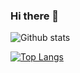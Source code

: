 ### Hi there 👋

![Github stats](https://github-readme-stats.vercel.app/api?username=Raj3717)

[![Top Langs](https://github-readme-stats.vercel.app/api/top-langs/?username=Raj3717)](https://github.com/anuraghazra/github-readme-stats)

<!--
**Raj3717/Raj3717** is a ✨ _special_ ✨ repository because its `README.md` (this file) appears on your GitHub profile.

Here are some ideas to get you started:

- 🔭 I’m currently working on ...
- 🌱 I’m currently learning ...
- 👯 I’m looking to collaborate on ...
- 🤔 I’m looking for help with ...
- 💬 Ask me about ...
- 📫 How to reach me: ...
- 😄 Pronouns: ...
- ⚡ Fun fact: ...
-->
